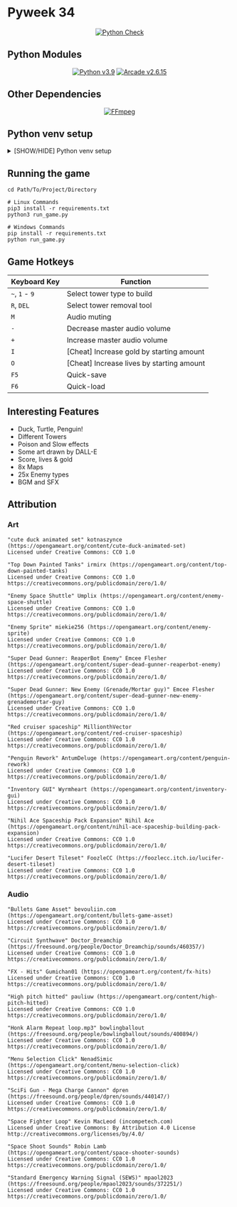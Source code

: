 # Pyweek 34

<div align="center">

[![Python Check](https://github.com/MrTanoshii/PyWeek-34/actions/workflows/python_lint_check.yml/badge.svg)](https://github.com/MrTanoshii/PyWeek-34/actions/workflows/python_lint_check.yml)

</div>

## Python Modules

<div align="center">

[![Python v3.9](https://img.shields.io/badge/Python-v3.9-blue)](https://docs.python.org/3.9/)
[![Arcade v2.6.15](https://img.shields.io/badge/Arcade-v2.6.15-blue)](https://api.arcade.academy/en/2.6.15/)

</div>

## Other Dependencies

<div align="center">

[![FFmpeg](https://img.shields.io/badge/FFmpeg-required-blue)](https://www.ffmpeg.org/download.html)

</div>

## Python venv setup

<details>
  <summary>[SHOW/HIDE] Python venv setup</summary>
    <details>
      <summary>[SHOW/HIDE] Windows Instructions</summary>

### Windows

#### Create the venv

```shell
cd GITHUB_REPO_ROOT_DIR
python -m venv venv
```

#### Activate the venv

```shell
cd GITHUB_REPO_ROOT_DIR
.\venv\Scripts\activate
```

Note: Your terminal will have `(venv)` prefixed to your current path.

#### Deactivate the venv

```shell
deactivate
```

</details><details>
    <summary>[SHOW/HIDE] Linux Instructions</summary>

### Linux

```
shell
cd GITHUB_REPO_ROOT_DIR
python3 -m venv venv
```

#### Activate the venv

```shell
cd GITHUB_REPO_ROOT_DIR
source venv\bin\activate
```

Note: Your terminal will have `(venv)` prefixed to your current path.

#### Deactivate the venv

```shell
deactivate
```

</details>

### Install Dependencies

With venv activated, Windows `pip install -r requirements.txt` Linux `pip3 install -r requirements.txt`

### Running Instructions

Run game with `python3 run_game.py`

</details>

## Running the game

```shell
cd Path/To/Project/Directory

# Linux Commands
pip3 install -r requirements.txt
python3 run_game.py

# Windows Commands
pip install -r requirements.txt
python run_game.py
```

## Game Hotkeys

| Keyboard Key   | Function                                  |
| -------------- | ----------------------------------------- |
| `~`, `1` - `9` | Select tower type to build                |
| `R`, `DEL`     | Select tower removal tool                 |
| `M`            | Audio muting                              |
| `-`            | Decrease master audio volume              |
| `+`            | Increase master audio volume              |
| `I`            | [Cheat] Increase gold by starting amount  |
| `O`            | [Cheat] Increase lives by starting amount |
| `F5`           | Quick-save                                |
| `F6`           | Quick-load                                |

## Interesting Features

-   Duck, Turtle, Penguin!
-   Different Towers
-   Poison and Slow effects
-   Some art drawn by DALL-E
-   Score, lives & gold
-   8x Maps
-   25x Enemy types
-   BGM and SFX

## Attribution

### Art

```
"cute duck animated set" kotnaszynce (https://opengameart.org/content/cute-duck-animated-set)
Licensed under Creative Commons: CC0 1.0

"Top Down Painted Tanks" irmirx (https://opengameart.org/content/top-down-painted-tanks)
Licensed under Creative Commons: CC0 1.0
https://creativecommons.org/publicdomain/zero/1.0/

"Enemy Space Shuttle" Umplix (https://opengameart.org/content/enemy-space-shuttle)
Licensed under Creative Commons: CC0 1.0
https://creativecommons.org/publicdomain/zero/1.0/

"Enemy Sprite" miekie256 (https://opengameart.org/content/enemy-sprite)
Licensed under Creative Commons: CC0 1.0
https://creativecommons.org/publicdomain/zero/1.0/

"Super Dead Gunner: ReaperBot Enemy" Emcee Flesher (https://opengameart.org/content/super-dead-gunner-reaperbot-enemy)
Licensed under Creative Commons: CC0 1.0
https://creativecommons.org/publicdomain/zero/1.0/

"Super Dead Gunner: New Enemy (Grenade/Mortar guy)" Emcee Flesher (https://opengameart.org/content/super-dead-gunner-new-enemy-grenademortar-guy)
Licensed under Creative Commons: CC0 1.0
https://creativecommons.org/publicdomain/zero/1.0/

"Red cruiser spaceship" MillionthVector (https://opengameart.org/content/red-cruiser-spaceship)
Licensed under Creative Commons: CC0 1.0
https://creativecommons.org/publicdomain/zero/1.0/

"Penguin Rework" AntumDeluge (https://opengameart.org/content/penguin-rework)
Licensed under Creative Commons: CC0 1.0
https://creativecommons.org/publicdomain/zero/1.0/

"Inventory GUI" Wyrmheart (https://opengameart.org/content/inventory-gui)
Licensed under Creative Commons: CC0 1.0
https://creativecommons.org/publicdomain/zero/1.0/

"Nihil Ace Spaceship Pack Expansion" Nihil Ace (https://opengameart.org/content/nihil-ace-spaceship-building-pack-expansion)
Licensed under Creative Commons: CC0 1.0
https://creativecommons.org/publicdomain/zero/1.0/

"Lucifer Desert Tileset" FoozleCC (https://foozlecc.itch.io/lucifer-desert-tileset)
Licensed under Creative Commons: CC0 1.0
https://creativecommons.org/publicdomain/zero/1.0/
```

### Audio

```
"Bullets Game Asset" bevouliin.com (https://opengameart.org/content/bullets-game-asset)
Licensed under Creative Commons: CC0 1.0
https://creativecommons.org/publicdomain/zero/1.0/

"Circuit Synthwave" Doctor_Dreamchip (https://freesound.org/people/Doctor_Dreamchip/sounds/460357/)
Licensed under Creative Commons: CC0 1.0
https://creativecommons.org/publicdomain/zero/1.0/

"FX - Hits" Gumichan01 (https://opengameart.org/content/fx-hits)
Licensed under Creative Commons: CC0 1.0
https://creativecommons.org/publicdomain/zero/1.0/

"High pitch hitted" pauliuw (https://opengameart.org/content/high-pitch-hitted)
Licensed under Creative Commons: CC0 1.0
https://creativecommons.org/publicdomain/zero/1.0/

"Honk Alarm Repeat loop.mp3" bowlingballout (https://freesound.org/people/bowlingballout/sounds/400894/)
Licensed under Creative Commons: CC0 1.0
https://creativecommons.org/publicdomain/zero/1.0/

"Menu Selection Click" NenadSimic (https://opengameart.org/content/menu-selection-click)
Licensed under Creative Commons: CC0 1.0
https://creativecommons.org/publicdomain/zero/1.0/

"SciFi Gun - Mega Charge Cannon" dpren (https://freesound.org/people/dpren/sounds/440147/)
Licensed under Creative Commons: CC0 1.0
https://creativecommons.org/publicdomain/zero/1.0/

"Space Fighter Loop" Kevin MacLeod (incompetech.com)
Licensed under Creative Commons: By Attribution 4.0 License
http://creativecommons.org/licenses/by/4.0/

"Space Shoot Sounds" Robin Lamb (https://opengameart.org/content/space-shooter-sounds)
Licensed under Creative Commons: CC0 1.0
https://creativecommons.org/publicdomain/zero/1.0/

"Standard Emergency Warning Signal (SEWS)" mpaol2023 (https://freesound.org/people/mpaol2023/sounds/372251/)
Licensed under Creative Commons: CC0 1.0
https://creativecommons.org/publicdomain/zero/1.0/

```
